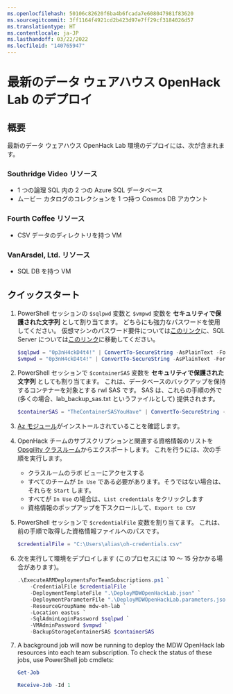 ```yaml
---
ms.openlocfilehash: 50106c82620f6ba4b6fcada7e608047981f83620
ms.sourcegitcommit: 3ff1164f4921cd2b423d97e7ff29cf3184026d57
ms.translationtype: HT
ms.contentlocale: ja-JP
ms.lasthandoff: 03/22/2022
ms.locfileid: "140765947"
---
```

# <a name="modern-data-warehousing-openhack-lab-deployment"></a>最新のデータ ウェアハウス OpenHack Lab のデプロイ

## <a name="overview"></a>概要

最新のデータ ウェアハウス OpenHack Lab 環境のデプロイには、次が含まれます。

### <a name="southridge-video-resources"></a>Southridge Video リソース

- 1 つの論理 SQL 内の 2 つの Azure SQL データベース
- ムービー カタログのコレクションを 1 つ持つ Cosmos DB アカウント

### <a name="fourth-coffee-resources"></a>Fourth Coffee リソース

- CSV データのディレクトリを持つ VM

### <a name="vanarsdel-ltd-resources"></a>VanArsdel, Ltd. リソース

- SQL DB を持つ VM

## <a name="quickstart"></a>クイックスタート

1. PowerShell セッションの `$sqlpwd` 変数と `$vmpwd` 変数を **セキュリティで保護された文字列** として割り当てます。 どちらにも強力なパスワードを使用してください。 仮想マシンのパスワード要件については[このリンク](https://docs.microsoft.com/ja-jp/azure/virtual-machines/windows/faq#what-are-the-password-requirements-when-creating-a-vm)に、SQL Server については[このリンク](https://docs.microsoft.com/ja-jp/sql/relational-databases/security/password-policy?view=sql-server-2017#password-complexity)に移動してください。

    ```powershell
    $sqlpwd = "0p3nH4ckD4t4!" | ConvertTo-SecureString -AsPlainText -Force
    $vmpwd = "0p3nH4ckD4t4!" | ConvertTo-SecureString -AsPlainText -Force
    ```

1. PowerShell セッションで `$containerSAS` 変数を **セキュリティで保護された文字列** としても割り当てます。 これは、データベースのバックアップを保持するコンテナーを対象とする rwl SAS です。 SAS は、これらの手順の外で (多くの場合、lab_backup_sas.txt というファイルとして) 提供されます。

    ```powershell
    $containerSAS = "TheContainerSASYouHave" | ConvertTo-SecureString -AsPlainText -Force
    ```

1. [Az モジュール](https://docs.microsoft.com/ja-jp/powershell/azure/new-azureps-module-az?view=azps-1.8.0)がインストールされていることを確認します。

1. OpenHack チームのサブスクリプションと関連する資格情報のリストを [Opsgility クラスルーム](https://aka.ms/ohadmin)からエクスポートします。 これを行うには、次の手順を実行します。  
    - クラスルームのラボ ビューにアクセスする  
    - すべてのチームが `In Use` である必要があります。そうではない場合は、それらを `Start` します。
    - すべてが `In Use` の場合は、`List credentials` をクリックします
    - 資格情報のポップアップを下スクロールして、`Export to CSV`

1. PowerShell セッションで `$credentialFile` 変数を割り当てます。 これは、前の手順で取得した資格情報ファイルへのパスです。

    ```powershell
    $credentialFile = "C:\Users\alias\oh-credentials.csv"
    ```

1. 次を実行して環境をデプロイします (このプロセスには 10 〜 15 分かかる場合があります)。

    ```powershell
    .\ExecuteARMDeploymentsForTeamSubscriptions.ps1 `
        -CredentialFile $credentialFile `
        -DeploymentTemplateFile ".\DeployMDWOpenHackLab.json" `
        -DeploymentParameterFile ".\DeployMDWOpenHackLab.parameters.json" `
        -ResourceGroupName mdw-oh-lab `
        -Location eastus `
        -SqlAdminLoginPassword $sqlpwd `
        -VMAdminPassword $vmpwd `
        -BackupStorageContainerSAS $containerSAS

1. A background job will now be running to deploy the MDW OpenHack lab resources into each team subscription.
To check the status of these jobs, use PowerShell job cmdlets:

    ```powershell
    Get-Job

    Receive-Job -Id 1
    ```